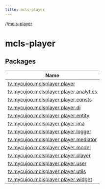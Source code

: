 ```yaml
---
title: mcls-player
---
```

//[mcls-player](index.html)



# mcls-player



## Packages


| Name |
|---|
| [tv.mycujoo.mclsplayer.player](mcls-player/tv.mycujoo.mclsplayer.player/index.html) |
| [tv.mycujoo.mclsplayer.player.analytics](mcls-player/tv.mycujoo.mclsplayer.player.analytics/index.html) |
| [tv.mycujoo.mclsplayer.player.consts](mcls-player/tv.mycujoo.mclsplayer.player.consts/index.html) |
| [tv.mycujoo.mclsplayer.player.di](mcls-player/tv.mycujoo.mclsplayer.player.di/index.html) |
| [tv.mycujoo.mclsplayer.player.entity](mcls-player/tv.mycujoo.mclsplayer.player.entity/index.html) |
| [tv.mycujoo.mclsplayer.player.ima](mcls-player/tv.mycujoo.mclsplayer.player.ima/index.html) |
| [tv.mycujoo.mclsplayer.player.logger](mcls-player/tv.mycujoo.mclsplayer.player.logger/index.html) |
| [tv.mycujoo.mclsplayer.player.mediator](mcls-player/tv.mycujoo.mclsplayer.player.mediator/index.html) |
| [tv.mycujoo.mclsplayer.player.model](mcls-player/tv.mycujoo.mclsplayer.player.model/index.html) |
| [tv.mycujoo.mclsplayer.player.player](mcls-player/tv.mycujoo.mclsplayer.player.player/index.html) |
| [tv.mycujoo.mclsplayer.player.user](mcls-player/tv.mycujoo.mclsplayer.player.user/index.html) |
| [tv.mycujoo.mclsplayer.player.utils](mcls-player/tv.mycujoo.mclsplayer.player.utils/index.html) |
| [tv.mycujoo.mclsplayer.player.widget](mcls-player/tv.mycujoo.mclsplayer.player.widget/index.html) |

